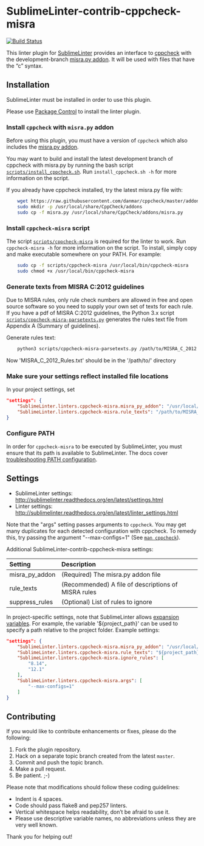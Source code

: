 SublimeLinter-contrib-cppcheck-misra
================================

[![Build Status](https://travis-ci.org/ChisholmKyle/SublimeLinter-contrib-cppcheck-misra.svg?branch=master)](https://travis-ci.org/ChisholmKyle/SublimeLinter-contrib-cppcheck-misra)

This linter plugin for [SublimeLinter](https://github.com/SublimeLinter/SublimeLinter) provides an interface to [cppcheck](https://github.com/danmar/cppcheck) with the development-branch [misra.py addon](https://github.com/danmar/cppcheck/tree/master/addons). It will be used with files that have the “c” syntax.

## Installation

SublimeLinter must be installed in order to use this plugin.

Please use [Package Control](https://packagecontrol.io) to install the linter plugin.

### Install `cppcheck` with `misra.py` addon

Before using this plugin, you must have a version of `cppcheck` which also includes the [misra.py addon](https://github.com/danmar/cppcheck/tree/master/addons).

You may want to build and install the latest development branch of cppcheck with misra.py by running the bash script [`scripts/install_cppcheck.sh`](scripts/install_cppcheck.sh). Run `install_cppcheck.sh -h` for more information on the script.

If you already have cppcheck installed, try the latest misra.py file with:
```sh
    wget https://raw.githubusercontent.com/danmar/cppcheck/master/addons/misra.py
    sudo mkdir -p /usr/local/share/CppCheck/addons
    sudo cp -f misra.py /usr/local/share/CppCheck/addons/misra.py
```

### Install `cppcheck-misra` script

The script [`scripts/cppcheck-misra`](scripts/cppcheck-misra) is required for the linter to work. Run `cppcheck-misra -h` for more information on the script. To install, simply copy and make executable somewhere on your PATH. For example:
```sh
    sudo cp -f scripts/cppcheck-misra /usr/local/bin/cppcheck-misra
    sudo chmod +x /usr/local/bin/cppcheck-misra
```

### Generate texts from MISRA C:2012 guidelines

Due to MISRA rules, only rule check numbers are allowed in free and open source software so you need to supply your own set of texts for each rule. If you have a pdf of MISRA C:2012 guidelines, the Python 3.x script [`scripts/cppcheck-misra-parsetexts.py`](scripts/cppcheck-misra-parsetexts.py) generates the rules text file from Appendix A (Summary of guidelines).

Generate rules text:
```sh
    python3 scripts/cppcheck-misra-parsetexts.py /path/to/MISRA_C_2012.pdf
```

Now 'MISRA_C_2012_Rules.txt' should be in the '/path/to/' directory

### Make sure your settings reflect installed file locations

In your project settings, set

```json
"settings": {
    "SublimeLinter.linters.cppcheck-misra.misra_py_addon": "/usr/local/share/CppCheck/addons/misra.py",
    "SublimeLinter.linters.cppcheck-misra.rule_texts": "/path/to/MISRA_C_2012_Rules.txt"
}
```

### Configure PATH

In order for `cppcheck-misra` to be executed by SublimeLinter, you must ensure that its path is available to SublimeLinter. The docs cover [troubleshooting PATH configuration](http://sublimelinter.readthedocs.io/en/latest/troubleshooting.html#finding-a-linter-executable).

## Settings
- SublimeLinter settings: http://sublimelinter.readthedocs.org/en/latest/settings.html
- Linter settings: http://sublimelinter.readthedocs.org/en/latest/linter_settings.html

Note that the "args" setting passes arguments to `cppcheck`. You may get many duplicates for each detected configuration with cppcheck. To remedy this, try passing the argument "--max-configs=1" (See [`man cppcheck`](https://linux.die.net/man/1/cppcheck)).

Additional SublimeLinter-contrib-cppcheck-misra settings:

|Setting|Description|
|:------|:----------|
|misra_py_addon|(Required) The misra.py addon file|
|rule_texts|(Recommended) A file of descriptions of MISRA rules|
|suppress_rules|(Optional) List of rules to ignore|

In project-specific settings, note that SublimeLinter allows [expansion variables](http://sublimelinter.readthedocs.io/en/latest/settings.html#settings-expansion). For example, the variable '${project_path}' can be used to specify a path relative to the project folder. Example settings:

```json
"settings": {
    "SublimeLinter.linters.cppcheck-misra.misra_py_addon": "/usr/local/share/CppCheck/addons/misra.py",
    "SublimeLinter.linters.cppcheck-misra.rule_texts": "${project_path}/misra/MISRA_C_2012_Rules.txt",
    "SublimeLinter.linters.cppcheck-misra.ignore_rules": [
        "8.14",
        "12.1"
    ],
    "SublimeLinter.linters.cppcheck-misra.args": [
        "--max-configs=1"
    ]
}
```

## Contributing

If you would like to contribute enhancements or fixes, please do the following:

1. Fork the plugin repository.
1. Hack on a separate topic branch created from the latest `master`.
1. Commit and push the topic branch.
1. Make a pull request.
1. Be patient.  ;-)

Please note that modifications should follow these coding guidelines:

- Indent is 4 spaces.
- Code should pass flake8 and pep257 linters.
- Vertical whitespace helps readability, don’t be afraid to use it.
- Please use descriptive variable names, no abbreviations unless they are very well known.

Thank you for helping out!
